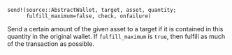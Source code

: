 ```
send!(source::AbstractWallet, target, asset, quantity;
      fulfill_maximum=false, check, onfailure)
```

Send a certain amount of the given asset to a target if it is contained in this quantity in the original wallet. If `fulfill_maximum` is `true`, then fulfill as much of the transaction as possible.
